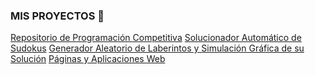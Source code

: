 ### MIS PROYECTOS 👋


[Repositorio de Programación Competitiva](./problems/aer100/src/Main.java) 
[Solucionador Automático de Sudokus](./problems/aer100/src/Main.java) 
[Generador Aleatorio de Laberintos y Simulación Gráfica de su Solución](./problems/aer100/src/Main.java) 
[Páginas y Aplicaciones Web](./problems/aer100/src/Main.java) 
<!--
**SergioSalazarC/SergioSalazarC** is a ✨ _special_ ✨ repository because its `README.md` (this file) appears on your GitHub profile.

Here are some ideas to get you started:

- 🔭 I’m currently working on ...
- 🌱 I’m currently learning ...
- 👯 I’m looking to collaborate on ...
- 🤔 I’m looking for help with ...
- 💬 Ask me about ...
- 📫 How to reach me: ...
- 😄 Pronouns: ...
- ⚡ Fun fact: ...
-->
